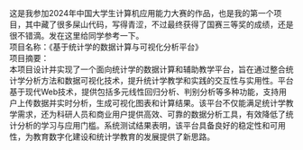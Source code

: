 这是我参加2024年中国大学生计算机应用能力大赛的作品，也是我的第一个项目，其中藏了很多屎山代码，写得青涩，不过最终获得了国赛三等奖的成绩，还是很不错滴。发在这里给同学参考一下。  
项目名称：《基于统计学的数据计算与可视化分析平台》  
项目摘要：  
本项目设计并实现了一个面向统计学的数据计算和辅助教学平台，旨在通过整合统计学分析方法和数据可视化技术，提升统计学教学和实践的交互性与实用性。平台基于现代Web技术，提供包括多元线性回归分析、判别分析等多种功能，支持用户上传数据并实时分析，生成可视化图表和计算结果。该平台不仅能满足统计学教学需求，还为科研人员和商业用户提供高效、可靠的数据分析工具，有效降低了统计分析的学习与应用门槛。系统测试结果表明，该平台具备良好的稳定性和可用性，为教育数字化建设和统计学教育的发展提供了新思路。
